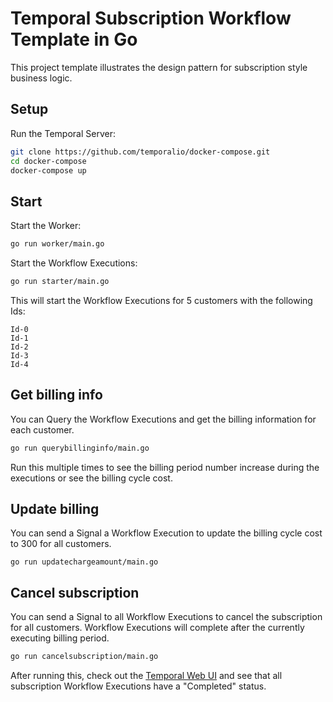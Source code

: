 <!-- @@@SNIPSTART subscription-go-readme -->
# Temporal Subscription Workflow Template in Go

This project template illustrates the design pattern for subscription style business logic.

## Setup

Run the Temporal Server:

```bash
git clone https://github.com/temporalio/docker-compose.git
cd docker-compose
docker-compose up
```

## Start

Start the Worker:

```bash
go run worker/main.go
```

Start the Workflow Executions:

```bash
go run starter/main.go
```

This will start the Workflow Executions for 5 customers with the following Ids:

```text
Id-0
Id-1
Id-2
Id-3
Id-4
```

## Get billing info

You can Query the Workflow Executions and get the billing information for each customer.

```bash
go run querybillinginfo/main.go    
```

Run this multiple times to see the billing period number increase during the executions or see the billing cycle cost.

## Update billing

You can send a Signal a Workflow Execution to update the billing cycle cost to 300 for all customers.

```text
go run updatechargeamount/main.go
```

## Cancel subscription

You can send a Signal to all Workflow Executions to cancel the subscription for all customers.
Workflow Executions will complete after the currently executing billing period.

```bash
go run cancelsubscription/main.go
```

After running this, check out the [Temporal Web UI](localhost://8088) and see that all subscription Workflow Executions have a "Completed" status.
<!-- @@@@SNIPEND -->
